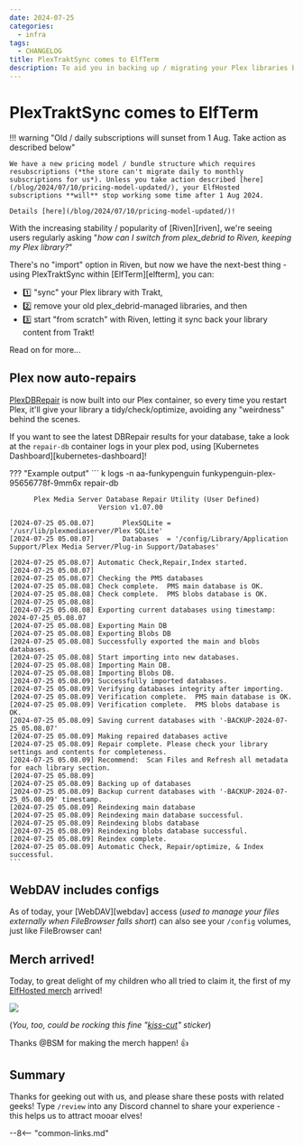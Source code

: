```yaml
---
date: 2024-07-25
categories:
  - infra
tags:
  - CHANGELOG
title: PlexTraktSync comes to ElfTerm
description: To aid you in backing up / migrating your Plex libraries between apps, ElfTerm now includes PlexTraktSync!
---
```


# PlexTraktSync comes to ElfTerm

!!! warning "Old / daily subscriptions will sunset from 1 Aug. Take action as described below"

    We have a new pricing model / bundle structure which requires resubscriptions (*the store can't migrate daily to monthly subscriptions for us*). Unless you take action described [here](/blog/2024/07/10/pricing-model-updated/), your ElfHosted subscriptions **will** stop working some time after 1 Aug 2024. 

    Details [here](/blog/2024/07/10/pricing-model-updated/)!

With the increasing stability / popularity of [Riven][riven], we're seeing users regularly asking "*how can I switch from plex_debrid to Riven, keeping my Plex library?*"

There's no "import" option in Riven, but now we have the next-best thing - using PlexTraktSync within [ElfTerm][elfterm], you can:

* :one: "sync" your Plex library with Trakt, 
* :two: remove your old plex_debrid-managed libraries, and then
* :three: start "from scratch" with Riven, letting it sync back your library content from Trakt!

Read on for more...

<!-- more -->

## Plex now auto-repairs

[PlexDBRepair](https://github.com/ChuckPa/PlexDBRepair/tree/master) is now built into our Plex container, so every time you restart Plex, it'll give your library a tidy/check/optimize, avoiding any "weirdness" behind the scenes.

If you want to see the latest DBRepair results for your database, take a look at the `repair-db` container logs in your plex pod, using [Kubernetes Dashboard][kubernetes-dashboard]!

??? "Example output"
    ```
    k logs -n aa-funkypenguin funkypenguin-plex-95656778f-9mm6x repair-db



          Plex Media Server Database Repair Utility (User Defined)
                          Version v1.07.00

    [2024-07-25 05.08.07]       PlexSQLite = '/usr/lib/plexmediaserver/Plex SQLite'
    [2024-07-25 05.08.07]       Databases  = '/config/Library/Application Support/Plex Media Server/Plug-in Support/Databases'

    [2024-07-25 05.08.07] Automatic Check,Repair,Index started.
    [2024-07-25 05.08.07]
    [2024-07-25 05.08.07] Checking the PMS databases
    [2024-07-25 05.08.08] Check complete.  PMS main database is OK.
    [2024-07-25 05.08.08] Check complete.  PMS blobs database is OK.
    [2024-07-25 05.08.08]
    [2024-07-25 05.08.08] Exporting current databases using timestamp: 2024-07-25_05.08.07
    [2024-07-25 05.08.08] Exporting Main DB
    [2024-07-25 05.08.08] Exporting Blobs DB
    [2024-07-25 05.08.08] Successfully exported the main and blobs databases.
    [2024-07-25 05.08.08] Start importing into new databases.
    [2024-07-25 05.08.08] Importing Main DB.
    [2024-07-25 05.08.08] Importing Blobs DB.
    [2024-07-25 05.08.09] Successfully imported databases.
    [2024-07-25 05.08.09] Verifying databases integrity after importing.
    [2024-07-25 05.08.09] Verification complete.  PMS main database is OK.
    [2024-07-25 05.08.09] Verification complete.  PMS blobs database is OK.
    [2024-07-25 05.08.09] Saving current databases with '-BACKUP-2024-07-25_05.08.07'
    [2024-07-25 05.08.09] Making repaired databases active
    [2024-07-25 05.08.09] Repair complete. Please check your library settings and contents for completeness.
    [2024-07-25 05.08.09] Recommend:  Scan Files and Refresh all metadata for each library section.
    [2024-07-25 05.08.09]
    [2024-07-25 05.08.09] Backing up of databases
    [2024-07-25 05.08.09] Backup current databases with '-BACKUP-2024-07-25_05.08.09' timestamp.
    [2024-07-25 05.08.09] Reindexing main database
    [2024-07-25 05.08.09] Reindexing main database successful.
    [2024-07-25 05.08.09] Reindexing blobs database
    [2024-07-25 05.08.09] Reindexing blobs database successful.
    [2024-07-25 05.08.09] Reindex complete.
    [2024-07-25 05.08.09] Automatic Check, Repair/optimize, & Index successful.
    ```

## WebDAV includes configs

As of today, your [WebDAV][webdav] access (*used to manage your files externally when FileBrowser falls short*) can also see your `/config` volumes, just like FileBrowser can!

## Merch arrived!

Today, to great delight of my children who all tried to claim it, the first of my [ElfHosted merch](https://store.elfhosted.com/product-category/merch) arrived!

![](/images/blog/elfhosted-merch-arrived-sticker.jpeg)

(*You, too, could be rocking this fine "[kiss-cut](https://store.elfhosted.com/product/kiss-cut-stickers)" sticker*)

Thanks \@BSM for making the merch happen! :thumbsup:

## Summary

Thanks for geeking out with us, and please share these posts with related geeks! Type `/review` into any Discord channel to share your experience - this helps us to attract mooar elves!

--8<-- "common-links.md"
